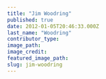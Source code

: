 ```yaml
---
title: "Jim Woodring"
published: true
date: 2012-01-05T20:46:33.000Z
last_name: "Woodring"
contributor_type:
image_path:
image_credit:
featured_image_path:
slug: jim-woodring
---
```

